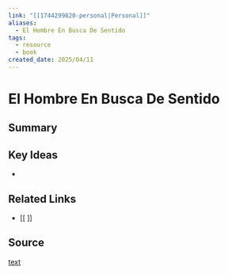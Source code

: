 ```yaml
---
link: "[[1744299820-personal|Personal]]"
aliases:
  - El Hombre En Busca De Sentido
tags:
  - resource
  - book
created_date: 2025/04/11
---
```

# El Hombre En Busca De Sentido

## Summary


## Key Ideas
- 

## Related Links
- [[ ]]

## Source
[text](url) 
